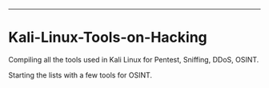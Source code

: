 -----------------------------------------------------------------------------------------------------------------------------------------------
# Kali-Linux-Tools-on-Hacking

Compiling all the tools used in Kali Linux for Pentest, Sniffing, DDoS, OSINT.

Starting the lists with a few tools for OSINT.
